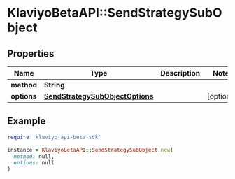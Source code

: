 # KlaviyoBetaAPI::SendStrategySubObject

## Properties

| Name | Type | Description | Notes |
| ---- | ---- | ----------- | ----- |
| **method** | **String** |  |  |
| **options** | [**SendStrategySubObjectOptions**](SendStrategySubObjectOptions.md) |  | [optional] |

## Example

```ruby
require 'klaviyo-api-beta-sdk'

instance = KlaviyoBetaAPI::SendStrategySubObject.new(
  method: null,
  options: null
)
```

